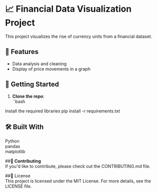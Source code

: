 # 📈 **Financial Data Visualization Project** 

This project visualizes the rise of currency units from a financial dataset.

## 🌟 **Features**

- Data analysis and cleaning  
- Display of price movements in a graph

## 🚀 **Getting Started**

1. **Clone the repo**:  
``bash  

Install the required libraries
pip install -r requirements.txt
## **🛠 Built With**
Python  
pandas  
matplotlib  

##**🤝 Contributing**  
If you'd like to contribute, please check out the CONTRIBUTING.md file.  

##📜 License  
This project is licensed under the MIT License. For more details, see the LICENSE file.  


